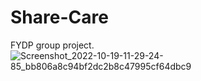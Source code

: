# Share-Care
FYDP group project.
![Screenshot_2022-10-19-11-29-24-85_bb806a8c94bf2dc2b8c47995cf64dbc9](https://user-images.githubusercontent.com/116777348/213262970-3b0a4066-9dbf-4f6a-831f-7a557f0355a6.jpg)
